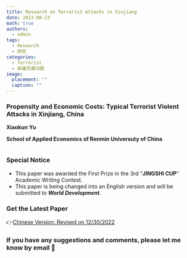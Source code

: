 ```yaml
---
title: Research on Terrorist Attacks in Xinjiang
date: 2023-08-23
math: true
authors:
  - admin
tags:
  - Research
  - 研究
categories:
  - Terrorist
  - 新疆恐袭问题
image:
  placement: ""
  caption: ""
---
```

### Propensity and Economic Costs: Typical Terrorist Violent Attacks in Xinjiang, China

**Xiaokun Yu**

**School of Applied Economics of Renmin Universuty of China**

<img src="https://cdn-us.imgs.moe/2023/08/24/64e6f239d377c.png" alt="" title="" />

### Special Notice

* This paper was awarded the First Prize in the 3rd “**JINGSHI CUP**” Academic Writing Contest.
* This paper is being changed into an English version and will be submitted to ***World Development***.

### Get the Latest Paper

👉[Chinese Version: Revised on 12/30/2022](https://uofmacau-my.sharepoint.com/personal/mc35657_um_edu_mo/Documents/%E9%80%89%E6%8B%A9%E5%80%BE%E5%90%91%E4%B8%8E%E7%BB%8F%E6%B5%8E%E4%BB%A3%E4%BB%B7_Yu.pdf?CT=1725798829274&OR=ItemsView)

### If you have any suggestions and comments, please let me know by email 🙌
